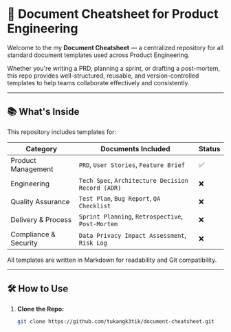 # 🧾 Document Cheatsheet for Product Engineering

Welcome to the my **Document Cheatsheet** — a centralized repository for all standard document templates used across Product Engineering.

Whether you're writing a PRD, planning a sprint, or drafting a post-mortem, this repo provides well-structured, reusable, and version-controlled templates to help teams collaborate effectively and consistently.

---

## 📚 What's Inside

This repository includes templates for:

| Category              | Documents Included                          | Status |
|-----------------------|---------------------------------------------|--------|
| Product Management    | `PRD`, `User Stories`, `Feature Brief`      | ✅ |
| Engineering           | `Tech Spec`, `Architecture Decision Record (ADR)` | ❌
| Quality Assurance     | `Test Plan`, `Bug Report`, `QA Checklist`   | ❌
| Delivery & Process    | `Sprint Planning`, `Retrospective`, `Post-Mortem` | ❌
| Compliance & Security | `Data Privacy Impact Assessment`, `Risk Log` | ❌

All templates are written in Markdown for readability and Git compatibility.

---

## 🛠️ How to Use

1. **Clone the Repo:**
   ```bash
   git clone https://github.com/tukangk3tik/document-cheatsheet.git
